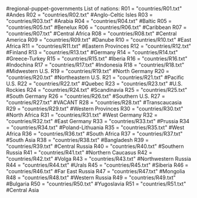 #regional-puppet-governments
List of nations:
R01 = "countries/R01.txt" #Andes
R02 = "countries/R02.txt" #Anglo-Celtic Isles
R03 = "countries/R03.txt" #Arabia
R04 = "countries/R04.txt" #Baltic
R05 = "countries/R05.txt" #Benelux
R06 = "countries/R06.txt" #Caribbean
R07 = "countries/R07.txt" #Central Africa
R08 = "countries/R08.txt" #Central America
R09 = "countries/R09.txt" #Danube
R10 = "countries/R10.txt" #East Africa
R11 = "countries/R11.txt" #Eastern Provinces
R12 = "countries/R12.txt" #Finland
R13 = "countries/R13.txt" #Germany
R14 = "countries/R14.txt" #Greece-Turkey
R15 = "countries/R15.txt" #Iberia
R16 = "countries/R16.txt" #Indochina
R17 = "countries/R17.txt" #Indonesia
R18 = "countries/R18.txt" #Midwestern U.S.
R19 = "countries/R19.txt" #North Germany
R20 = "countries/R20.txt" #Northeastern U.S.
R21 = "countries/R21.txt" #Pacific U.S.
R22 = "countries/R22.txt" #Quebec
R23 = "countries/R23.txt" #U.S. Rockies
R24 = "countries/R24.txt" #Scandinavia
R25 = "countries/R25.txt" #South Germany
R26 = "countries/R26.txt" #Southern U.S.
R27 = "countries/R27.txt" #VACANT
R28 = "countries/R28.txt" #Transcaucasia
R29 = "countries/R29.txt" #Western Provinces
R30 = "countries/R30.txt" #North Africa
R31 = "countries/R31.txt" #West Germany
R32 = "countries/R32.txt" #East Germany
R33 = "countries/R33.txt" #Prussia
R34 = "countries/R34.txt" #Poland-Lithuania
R35 = "countries/R35.txt" #West Africa
R36 = "countries/R36.txt" #South Africa
R37 = "countries/R37.txt" #South Asia
R38 = "countries/R38.txt" #Bangladesh
R39 = "countries/R39.txt" #Central Russia
R40 = "countries/R40.txt" #Southern Russia
R41 = "countries/R41.txt" #Northern Caucasus
R42 = "countries/R42.txt" #Volga
R43 = "countries/R43.txt" #Northwestern Russia
R44 = "countries/R44.txt" #Urals
R45 = "countries/R45.txt" #Siberia
R46 = "countries/R46.txt" #Far East Russia
R47 = "countries/R47.txt" #Mongolia
R48 = "countries/R48.txt" #Western Russia
R49 = "countries/R49.txt" #Bulgaria
R50 = "countries/R50.txt" #Yugoslavia
R51 = "countries/R51.txt" #Central Asia
